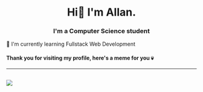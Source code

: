 <h1 align="center">Hi👋 I'm Allan.</h1>
<h3 align="center">I'm a Computer Science student</h3>

🌱 I'm currently learning Fullstack Web Development<br>

#### Thank you for visiting my profile, here's a meme for you 💀


---
[![](https://visitcount.itsvg.in/api?id=kiiru7951&label=Visitors&color=1&icon=0&pretty=false)](https://visitcount.itsvg.in)
---
